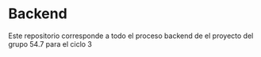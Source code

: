 # Backend
Este repositorio corresponde a todo el proceso backend de el proyecto del grupo 54.7 para el ciclo 3 
